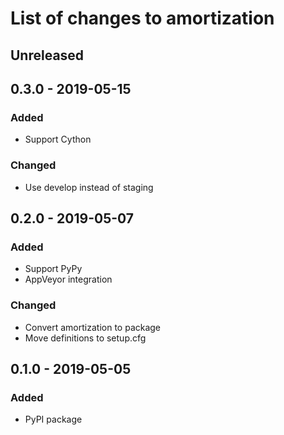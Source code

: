 # List of changes to amortization

## Unreleased

## 0.3.0 - 2019-05-15
### Added
- Support Cython

### Changed
- Use develop instead of staging

## 0.2.0 - 2019-05-07
### Added
- Support PyPy
- AppVeyor integration

### Changed
- Convert amortization to package
- Move definitions to setup.cfg

## 0.1.0 - 2019-05-05
### Added
- PyPI package

